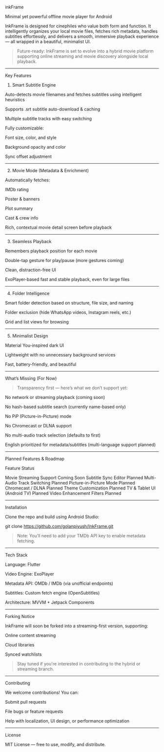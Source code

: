 inkFrame

Minimal yet powerful offline movie player for Android

InkFrame is designed for cinephiles who value both form and function. It intelligently organizes your local movie files, fetches rich metadata, handles subtitles effortlessly, and delivers a smooth, immersive playback experience — all wrapped in a beautiful, minimalist UI.

> Future-ready: InkFrame is set to evolve into a hybrid movie platform supporting online streaming and movie discovery alongside local playback.




---

Key Features

1. Smart Subtitle Engine

Auto-detects movie filenames and fetches subtitles using intelligent heuristics

Supports .srt subtitle auto-download & caching

Multiple subtitle tracks with easy switching

Fully customizable:

Font size, color, and style

Background opacity and color

Sync offset adjustment




---

2. Movie Mode (Metadata & Enrichment)

Automatically fetches:

IMDb rating

Poster & banners

Plot summary

Cast & crew info


Rich, contextual movie detail screen before playback



---

3. Seamless Playback

Remembers playback position for each movie

Double-tap gesture for play/pause (more gestures coming)

Clean, distraction-free UI

ExoPlayer-based fast and stable playback, even for large files



---

4. Folder Intelligence

Smart folder detection based on structure, file size, and naming

Folder exclusion (hide WhatsApp videos, Instagram reels, etc.)

Grid and list views for browsing



---

5. Minimalist Design

Material You-inspired dark UI

Lightweight with no unnecessary background services

Fast, battery-friendly, and beautiful



---

What’s Missing (For Now)

> Transparency first — here’s what we don’t support yet:



No network or streaming playback (coming soon)

No hash-based subtitle search (currently name-based only)

No PiP (Picture-in-Picture) mode

No Chromecast or DLNA support

No multi-audio track selection (defaults to first)

English prioritized for metadata/subtitles (multi-language support planned)



---

Planned Features & Roadmap

Feature	Status

Movie Streaming Support	Coming Soon
Subtitle Sync Editor	Planned
Multi-Audio Track Switching	Planned
Picture-in-Picture Mode	Planned
Chromecast / DLNA	Planned
Theme Customization	Planned
TV & Tablet UI (Android TV)	Planned
Video Enhancement Filters	Planned



---

Installation

Clone the repo and build using Android Studio:

git clone https://github.com/golanpiyush/InkFrame.git

> Note: You’ll need to add your TMDb API key to enable metadata fetching.




---

Tech Stack

Language: Flutter

Video Engine: ExoPlayer

Metadata API: OMDb / IMDb (via unofficial endpoints)

Subtitles: Custom fetch engine (OpenSubtitles)

Architecture: MVVM + Jetpack Components



---

Forking Notice

InkFrame will soon be forked into a streaming-first version, supporting:

Online content streaming

Cloud libraries

Synced watchlists


> Stay tuned if you're interested in contributing to the hybrid or streaming branch.




---

Contributing

We welcome contributions! You can:

Submit pull requests

File bugs or feature requests

Help with localization, UI design, or performance optimization



---

License

MIT License — free to use, modify, and distribute.